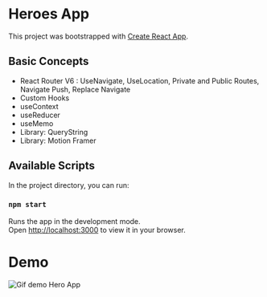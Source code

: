 # Heroes App


This project was bootstrapped with [Create React App](https://github.com/facebook/create-react-app).

## Basic Concepts

- React Router V6 : UseNavigate, UseLocation, Private and Public Routes, Navigate Push, Replace Navigate
- Custom Hooks
- useContext
- useReducer
- useMemo
- Library: QueryString
- Library: Motion Framer 



## Available Scripts

In the project directory, you can run:

### `npm start`

Runs the app in the development mode.\
Open [http://localhost:3000](http://localhost:3000) to view it in your browser.



# Demo


![Gif demo Hero App](https://media0.giphy.com/media/CFthEjcTVT6EPyVrWV/giphy.gif?cid=790b7611d9d9608ba2d60c63035db5fcc57d10e647dc3a23&rid=giphy.gif&ct=g)
